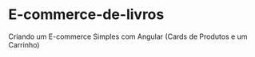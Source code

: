 # E-commerce-de-livros
 Criando um E-commerce Simples com Angular (Cards de Produtos e um Carrinho)
